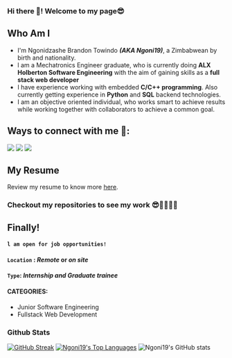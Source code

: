 ### Hi there 👋! Welcome to my page😎

## Who Am I

- I'm Ngonidzashe Brandon Towindo ***(AKA Ngoni19)***, a Zimbabwean by birth and nationality.
- l am a Mechatronics Engineer graduate, who is currently doing **ALX Holberton Software Engineering** with the aim of gaining skills as a **full stack web developer**
- I have experience working with embedded **C/C++ programming**. Also currently getting experience in **Python** and **SQL** backend technologies.
- I am an objective oriented individual, who works smart to achieve results while working together with collaborators to achieve a common goal.

## Ways to connect with me 🤝:

<a href = "www.linkedin.com/in/n-b-towindo/"><img src="https://img.icons8.com/fluent/48/000000/linkedin.png"></a>
<a href = "https://wa.me/+263776264077"><img src="https://img.icons8.com/fluent/48/000000/whatsapp.png"></a>
<a href = "https://github.com/Ngoni19"><img src="https://img.icons8.com/fluent/48/000000/github.png"></a>

## My Resume 
Review my resume to know more [here](https://docs.google.com/document/d/1fz_ti8Hu2lvTzU45fk1H0YFaGU8HzD3a/edit?usp=sharing&ouid=107068601101246889469&rtpof=true&sd=true).

### Checkout my repositories to see my work 😎🐱‍🏍🐱‍👤

## Finally!
#### `l am open for job opportunities!`
#### `Location` : _Remote_ or _on site_
#### `Type`: _Internship and Graduate trainee_
#### CATEGORIES:
- Junior Software Engineering
- Fullstack Web Development


### Github Stats

[![GitHub Streak](https://github-readme-streak-stats.herokuapp.com/?user=Ngoni19&theme=highcontrast)](https://git.io/streak-stats)
 <a href="https://github.com/SubhamRaoniar28/github-readme-stats"><img alt="Ngoni19's Top Languages" src="https://github-readme-stats.vercel.app/api/top-langs/?username=Ngoni19&langs_count=8&count_private=true&layout=compact&theme=highcontrast&hide_border=true&bg_color=0A524E" /></a>
![Ngoni19's GitHub stats](https://github-readme-stats.vercel.app/api?username=Ngoni19&show_icons=true&theme=highcontrast)
<br>
